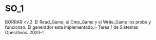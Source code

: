 # SO_1
BORRAR <v.3: El Read_Game, el Cmp_Game y el Write_Game los probe y funcionan. 
El generador esta implementado.>
Tarea 1 de Sistemas Operativos. 2020-1
